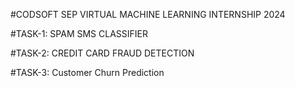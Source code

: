 #CODSOFT SEP VIRTUAL MACHINE LEARNING INTERNSHIP 2024

#TASK-1: SPAM SMS CLASSIFIER

#TASK-2: CREDIT CARD FRAUD DETECTION

#TASK-3: Customer Churn Prediction
